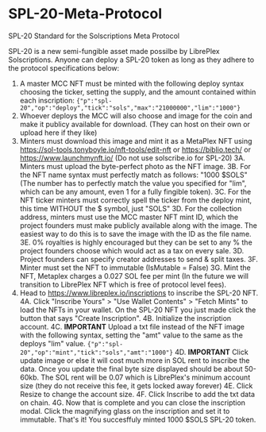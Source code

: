 # SPL-20-Meta-Protocol
SPL-20 Standard for the Solscriptions Meta Protocol

SPL-20 is a new semi-fungible asset made possilbe by LibrePlex Solscriptions. Anyone can deploy a SPL-20 token as long as they adhere to the protocol specifications below:

1. A master MCC NFT must be minted with the following deploy syntax choosing the ticker, setting the supply, and the amount contained within each inscription: ```{"p":"spl-20","op":"deploy","tick":"sols","max":"21000000","lim":"1000"}```
2. Whoever deploys the MCC will also choose and image for the coin and make it publicy available for download. (They can host on their own or upload here if they like)
3. Minters must download this image and mint it as a MetaPlex NFT using https://sol-tools.tonyboyle.io/nft-tools/edit-nft or https://biblio.tech/ or https://www.launchmynft.io/ (Do not use solscribe.io for SPL-20)
   3A. Minters must upload the byte-perfect photo as the NFT image.
   3B. For the NFT name syntax must perfectly match as follows: "1000 $SOLS" (The number has to perfectly match the value you specified for "lim", which can be any amount, even 1 for a fully fingible token).
   3C. For the NFT ticker minters must correctly spell the ticker from the deploy mint, this time WITHOUT the $ symbol, just "SOLS"
   3D. For the collection address, minters must use the MCC master NFT mint ID, which the project founders must make publicly available along with the image. The easiest way to do this is to save the image with the ID as the file name.
   3E. 0% royalties is highly encouraged but they can be set to any % the project founders choose which would act as a tax on every sale. 
   3D. Project founders can specify creator addresses to send & split taxes.
   3F. Minter must set the NFT to immutable (IsMutable = False)
   3G. Mint the NFT, Metaplex charges a 0.027 SOL fee per mint (In the future we will transition to LibrePlex NFT which is free of protocol level fees).
4. Head to https://www.libreplex.io/inscriptions to inscribe the SPL-20 NFT.
   4A. Click "Inscribe Yours" > "Use Wallet Contents" > "Fetch Mints" to load the NFTs in your wallet. On the SPL-20 NFT you just made click the button that says "Create Inscription".
   4B. Initialize the inscription account.
   4C. **IMPORTANT** Upload a txt file instead of the NFT image with the following syntax, setting the "amt" value to the same as the deploys "lim" value. ```{"p":"spl-20","op":"mint","tick":"sols","amt":"1000"}```
   4D. **IMPORTANT** Click update image or else it will cost much more in SOL rent to inscribe the data. Once you update the final byte size displayed should be about 50-60kb. The SOL rent will be 0.07 which is LibrePlex's minimum account size (they do not receive this fee, it     gets locked away forever)
   4E. Click Resize to change the account size.
   4F. Click Inscribe to add the txt data on chain.
   4G. Now that is complete and you can close the inscription modal. Click the magnifying glass on the inscription and set it to immutable. That's it! You succesffuly minted 1000 $SOLS SPL-20 token.
